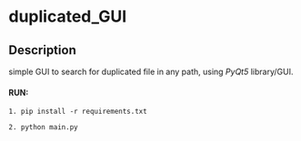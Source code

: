 # duplicated_GUI

## Description

simple GUI to search for duplicated file in any path, using _PyQt5_ library/GUI.

  #### RUN:

    1. pip install -r requirements.txt

    2. python main.py
